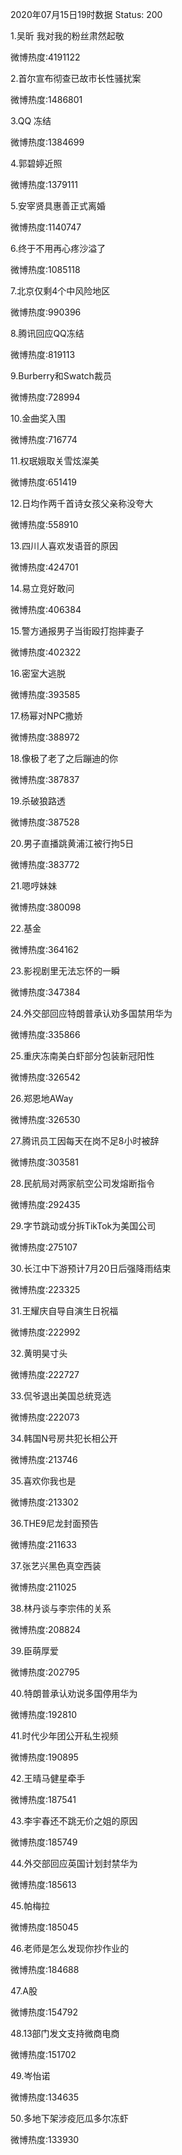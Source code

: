 2020年07月15日19时数据
Status: 200

1.吴昕 我对我的粉丝肃然起敬

微博热度:4191122

2.首尔宣布彻查已故市长性骚扰案

微博热度:1486801

3.QQ 冻结

微博热度:1384699

4.郭碧婷近照

微博热度:1379111

5.安宰贤具惠善正式离婚

微博热度:1140747

6.终于不用再心疼沙溢了

微博热度:1085118

7.北京仅剩4个中风险地区

微博热度:990396

8.腾讯回应QQ冻结

微博热度:819113

9.Burberry和Swatch裁员

微博热度:728994

10.金曲奖入围

微博热度:716774

11.权珉娥取关雪炫澯美

微博热度:651419

12.日均作两千首诗女孩父亲称没夸大

微博热度:558910

13.四川人喜欢发语音的原因

微博热度:424701

14.易立竞好敢问

微博热度:406384

15.警方通报男子当街殴打抱摔妻子

微博热度:402322

16.密室大逃脱

微博热度:393585

17.杨幂对NPC撒娇

微博热度:388972

18.像极了老了之后蹦迪的你

微博热度:387837

19.杀破狼路透

微博热度:387528

20.男子直播跳黄浦江被行拘5日

微博热度:383772

21.嗯哼妹妹

微博热度:380098

22.基金

微博热度:364162

23.影视剧里无法忘怀的一瞬

微博热度:347384

24.外交部回应特朗普承认劝多国禁用华为

微博热度:335866

25.重庆冻南美白虾部分包装新冠阳性

微博热度:326542

26.郑恩地AWay

微博热度:326530

27.腾讯员工因每天在岗不足8小时被辞

微博热度:303581

28.民航局对两家航空公司发熔断指令

微博热度:292435

29.字节跳动或分拆TikTok为美国公司

微博热度:275107

30.长江中下游预计7月20日后强降雨结束

微博热度:223325

31.王耀庆自导自演生日祝福

微博热度:222992

32.黄明昊寸头

微博热度:222727

33.侃爷退出美国总统竞选

微博热度:222073

34.韩国N号房共犯长相公开

微博热度:213746

35.喜欢你我也是

微博热度:213302

36.THE9尼龙封面预告

微博热度:211633

37.张艺兴黑色真空西装

微博热度:211025

38.林丹谈与李宗伟的关系

微博热度:208824

39.臣萌厚爱

微博热度:202795

40.特朗普承认劝说多国停用华为

微博热度:192810

41.时代少年团公开私生视频

微博热度:190895

42.王晴马健星牵手

微博热度:187541

43.李宇春还不跳无价之姐的原因

微博热度:185749

44.外交部回应英国计划封禁华为

微博热度:185613

45.帕梅拉

微博热度:185045

46.老师是怎么发现你抄作业的

微博热度:184688

47.A股

微博热度:154792

48.13部门发文支持微商电商

微博热度:151702

49.岑怡诺

微博热度:134635

50.多地下架涉疫厄瓜多尔冻虾

微博热度:133930

